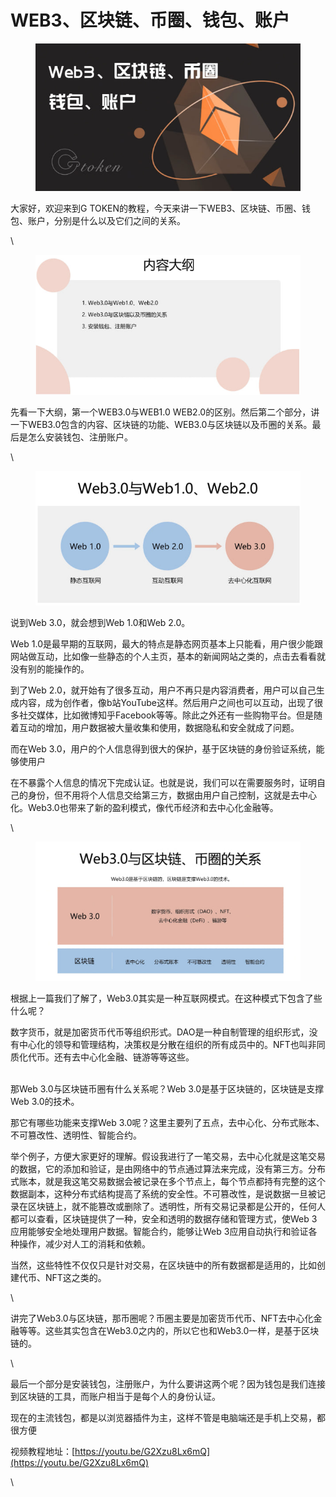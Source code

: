 # WEB3、区块链、币圈、钱包、账户



<figure><img src="../../.gitbook/assets/photo_2024-06-06_20-02-17.jpg" alt=""><figcaption></figcaption></figure>

大家好，欢迎来到G TOKEN的教程，今天来讲一下WEB3、区块链、币圈、钱包、账户，分别是什么以及它们之间的关系。

\


<figure><img src="../../.gitbook/assets/photo_2024-06-06_20-03-06.jpg" alt=""><figcaption></figcaption></figure>

先看一下大纲，第一个WEB3.0与WEB1.0 WEB2.0的区别。然后第二个部分，讲一下WEB3.0包含的内容、区块链的功能、WEB3.0与区块链以及币圈的关系。最后是怎么安装钱包、注册账户。

\


<figure><img src="../../.gitbook/assets/photo_2024-06-06_19-51-12.jpg" alt=""><figcaption></figcaption></figure>

说到Web 3.0，就会想到Web 1.0和Web 2.0。

Web 1.0是最早期的互联网，最大的特点是静态网页基本上只能看，用户很少能跟网站做互动，比如像一些静态的个人主页，基本的新闻网站之类的，点击去看看就没有别的能操作的。

到了Web 2.0，就开始有了很多互动，用户不再只是内容消费者，用户可以自己生成内容，成为创作者，像b站YouTube这样。然后用户之间也可以互动，出现了很多社交媒体，比如微博知乎Facebook等等。除此之外还有一些购物平台。但是随着互动的增加，用户数据被大量收集和使用，数据隐私和安全就成了问题。

而在Web 3.0，用户的个人信息得到很大的保护，基于区块链的身份验证系统，能够使用户

在不暴露个人信息的情况下完成认证。也就是说，我们可以在需要服务时，证明自己的身份，但不用将个人信息交给第三方，数据由用户自己控制，这就是去中心化。Web3.0也带来了新的盈利模式，像代币经济和去中心化金融等。

\


<figure><img src="../../.gitbook/assets/photo_2024-06-06_19-52-13.jpg" alt=""><figcaption></figcaption></figure>

根据上一篇我们了解了，Web3.0其实是一种互联网模式。在这种模式下包含了些什么呢？

数字货币，就是加密货币代币等组织形式。DAO是一种自制管理的组织形式，没有中心化的领导和管理结构，决策权是分散在组织的所有成员中的。NFT也叫非同质化代币。还有去中心化金融、链游等等这些。

\
那Web 3.0与区块链币圈有什么关系呢？Web 3.0是基于区块链的，区块链是支撑Web 3.0的技术。

那它有哪些功能来支撑Web 3.0呢？这里主要列了五点，去中心化、分布式账本、不可篡改性、透明性、智能合约。

举个例子，方便大家更好的理解。假设我进行了一笔交易，去中心化就是这笔交易的数据，它的添加和验证，是由网络中的节点通过算法来完成，没有第三方。分布式账本，就是我这笔交易数据会被记录在多个节点上，每个节点都持有完整的这个数据副本，这种分布式结构提高了系统的安全性。不可篡改性，是说数据一旦被记录在区块链上，就不能篡改或删除了。透明性，所有交易记录都是公开的，任何人都可以查看，区块链提供了一种，安全和透明的数据存储和管理方式，使Web 3应用能够安全地处理用户数据。智能合约，能够让Web 3应用自动执行和验证各种操作，减少对人工的消耗和依赖。

当然，这些特性不仅仅只是针对交易，在区块链中的所有数据都是适用的，比如创建代币、NFT这之类的。

\


讲完了Web3.0与区块链，那币圈呢？币圈主要是加密货币代币、NFT去中心化金融等等。这些其实包含在Web3.0之内的，所以它也和Web3.0一样，是基于区块链的。

\


最后一个部分是安装钱包，注册账户，为什么要讲这两个呢？因为钱包是我们连接到区块链的工具，而账户相当于是每个人的身份认证。

现在的主流钱包，都是以浏览器插件为主，这样不管是电脑端还是手机上交易，都很方便

视频教程地址：[https://youtu.be/G2Xzu8Lx6mQ](https://youtu.be/G2Xzu8Lx6mQ)

\
